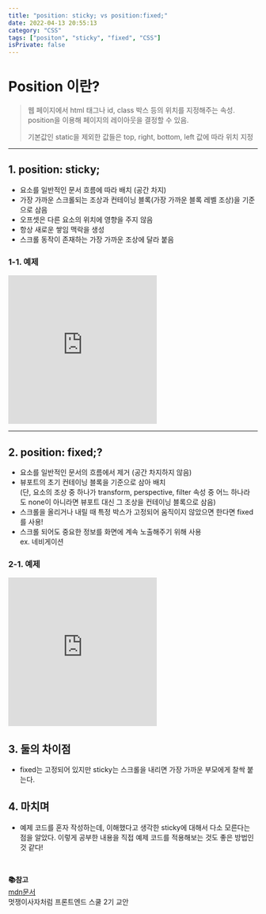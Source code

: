 ```yaml
---
title: "position: sticky; vs position:fixed;"
date: 2022-04-13 20:55:13
category: "CSS"
tags: ["positon", "sticky", "fixed", "CSS"]
isPrivate: false
---
```


# Position 이란?

> 웹 페이지에서 html 태그나 id, class 박스 등의 위치를 지정해주는 속성.  
> position을 이용해 페이지의 레이아웃을 결정할 수 있음.
>
> 기본값인 static을 제외한 값들은 top, right, bottom, left 값에 따라 위치 지정

---

## 1\. position: sticky;

- 요소를 일반적인 문서 흐름에 따라 배치 (공간 차지)
- 가장 가까운 스크롤되는 조상과 컨테이닝 블록(가장 가까운 블록 레벨 조상)을 기준으로 삼음
- 오프셋은 다른 요소의 위치에 영향을 주지 않음
- 항상 새로운 쌓임 맥락을 생성
- 스크롤 동작이 존재하는 가장 가까운 조상에 달라 붙음

### 1-1. 예제

<iframe height="300" style={{ width: '100%' }} scrolling="no" title="Untitled" src="https://codepen.io/sabit1997/embed/KKZxZex?default-tab=html%2Cresult" frameBorder="no" loading="lazy" allowtransparency="true" allowFullScreen={true}>
  See the Pen <a href="https://codepen.io/sabit1997/pen/KKZxZex">
  Untitled</a> by sabit1997 (<a href="https://codepen.io/sabit1997">@sabit1997</a>)
  on <a href="https://codepen.io">CodePen</a>.
</iframe>

---

## 2\. position: fixed;?

- 요소를 일반적인 문서의 흐름에서 제거 (공간 차지하지 않음)
- 뷰포트의 초기 컨테이닝 블록을 기준으로 삼아 배치  
  (단, 요소의 조상 중 하나가 transform, perspective, filter 속성 중 어느 하나라도 none이 아니라면 뷰포트 대신 그 조상을 컨테이닝 블록으로 삼음)
- 스크롤을 올리거나 내릴 때 특정 박스가 고정되어 움직이지 않았으면 한다면 fixed를 사용!
- 스크롤 되어도 중요한 정보를 화면에 계속 노출해주기 위해 사용  
  ex. 네비게이션

### 2-1. 예제

<iframe height="300" style={{ width: '100%' }} scrolling="no" title="fixed" src="https://codepen.io/sabit1997/embed/GRyXOja?default-tab=js%2Cresult" frameBorder="no" loading="lazy" allowtransparency="true" allowFullScreen={true}>
  See the Pen <a href="https://codepen.io/sabit1997/pen/GRyXOja">
  fixed</a> by sabit1997 (<a href="https://codepen.io/sabit1997">@sabit1997</a>)
  on <a href="https://codepen.io">CodePen</a>.
</iframe>

## 3\. 둘의 차이점

- fixed는 고정되어 있지만 sticky는 스크롤을 내리면 가장 가까운 부모에게 찰싹 붙는다.

## 4\. 마치며

- 예제 코드를 혼자 작성하는데, 이해했다고 생각한 sticky에 대해서 다소 모른다는 점을 알았다. 이렇게 공부한 내용을 직접 예제 코드를 적용해보는 것도 좋은 방법인 것 같다!

<br />

**📚참고**  
 [mdn문서](https://developer.mozilla.org/ko/docs/Web/CSS/position)  
 멋쟁이사자처럼 프론트엔드 스쿨 2기 교안
